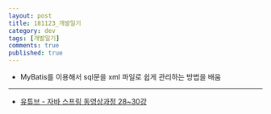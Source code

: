 ```yaml
---
layout: post
title: 181123_개발일기
category: dev
tags: [개발일기]
comments: true
published: true
---
```


* MyBatis를 이용해서 sql문을 xml 파일로 쉽게 관리하는 방법을 배움

---

* [유튜브 - 자바 스프링 동영상과정 28~30강](https://youtu.be/RYqlq1F9Jb8)
